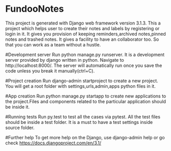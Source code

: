 # FundooNotes
This project is generated with Django web framework version 3.1.3. This a project which helps user to create their notes and labels by registering or login in it. It gives you provision of keeping reminders,archived notes,pinned notes and trashed notes. It gives a facility to have an collaborator too. So that you can work as a team without a hustle. 

#Development server
Run python manage.py runserver. It is a development server provided by django written in python. Navigate to http://localhost:8000/. The server will automatically run once you save the code unless you break it manually(ctrl+C).

#Project creation
Run django-admin startproject to create a new project. You will get a root folder with settings,urls,admin,apps python files in it.

#App creation
Run python manage.py startapp to create new applications to the project.Files and components related to the particular application should be inside it.

#Running tests
Run py.test to test all the cases via pytest. All the test files  should be inside a test folder. It is a must to have a test settings inside source folder.

#Further help
To get more help on the Django, use django-admin help or go check https://docs.djangoproject.com/en/3.1/